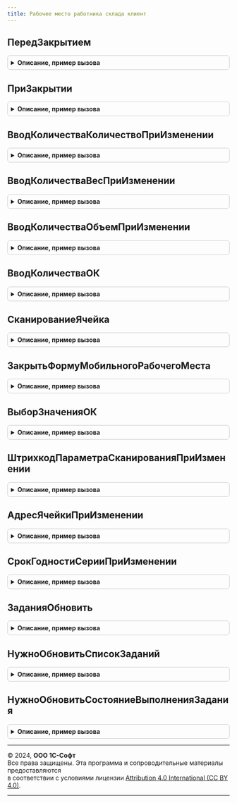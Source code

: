 ```yaml
---
title: Рабочее место работника склада клиент
---
```



## ПередЗакрытием
<details style="margin: 1em 0; padding: 0.5em; border: 1px solid #ccc; border-radius: 6px;">

<summary style="font-weight: bold; cursor: pointer;">Описание, пример вызова</summary>

```bsl

// Обработчик события ПередЗакрытием.
//
// Параметры:
// 	Форма - ФормаКлиентскогоПриложения - форма рабочего места работника склада.
// 	Отказ - Булево - Истина, если не требуется выполнить закрытие формы рабочего места.
// 	ТекстПредупреждения - Строка - предупреждение, выводимое пользователю перед закрытием формы.
// 	СтандартнаяОбработка - Булево - Истина, если выполняется стандартная, системная обработка закрытия формы.
//
Процедура ПередЗакрытием(Форма, Отказ, ТекстПредупреждения, СтандартнаяОбработка) Экспорт
```

Пример вызова
```bsl
РабочееМестоРаботникаСкладаКлиент.ПередЗакрытием(Форма, Отказ, ТекстПредупреждения, СтандартнаяОбработка) 
```
</details>

## ПриЗакрытии
<details style="margin: 1em 0; padding: 0.5em; border: 1px solid #ccc; border-radius: 6px;">

<summary style="font-weight: bold; cursor: pointer;">Описание, пример вызова</summary>

```bsl

// Обработчик события ПриЗакрытии.
//
// Параметры:
// 	Форма - ФормаКлиентскогоПриложения - форма рабочего места работника склада.
//
Процедура ПриЗакрытии(Форма) Экспорт
```

Пример вызова
```bsl
РабочееМестоРаботникаСкладаКлиент.ПриЗакрытии(Форма) 
```
</details>

## ВводКоличестваКоличествоПриИзменении
<details style="margin: 1em 0; padding: 0.5em; border: 1px solid #ccc; border-radius: 6px;">

<summary style="font-weight: bold; cursor: pointer;">Описание, пример вызова</summary>

```bsl

// Вызывается при вводе количества на странице, предназначенной для ручного указания количества отсканированных товаров.
// Осуществляет пересчет значений в полях, предназначенных для ручного указания веса и объема отсканированных товаров.
//
// Параметры:
// 	Форма - ФормаКлиентскогоПриложения - форма рабочего места работника склада.
//
Процедура ВводКоличестваКоличествоПриИзменении(Форма) Экспорт
```

Пример вызова
```bsl
РабочееМестоРаботникаСкладаКлиент.ВводКоличестваКоличествоПриИзменении(Форма) 
```
</details>

## ВводКоличестваВесПриИзменении
<details style="margin: 1em 0; padding: 0.5em; border: 1px solid #ccc; border-radius: 6px;">

<summary style="font-weight: bold; cursor: pointer;">Описание, пример вызова</summary>

```bsl

// Вызывается при вводе количества на странице, предназначенной для ручного указания веса отсканированных товаров.
// Осуществляет пересчет значений в полях, предназначенных для ручного указания количества и объема отсканированных
// товаров.
//
// Параметры:
// 	Форма - ФормаКлиентскогоПриложения - форма рабочего места работника склада.
//
Процедура ВводКоличестваВесПриИзменении(Форма) Экспорт
```

Пример вызова
```bsl
РабочееМестоРаботникаСкладаКлиент.ВводКоличестваВесПриИзменении(Форма) 
```
</details>

## ВводКоличестваОбъемПриИзменении
<details style="margin: 1em 0; padding: 0.5em; border: 1px solid #ccc; border-radius: 6px;">

<summary style="font-weight: bold; cursor: pointer;">Описание, пример вызова</summary>

```bsl

// Вызывается при вводе количества на странице, предназначенной для ручного указания объема отсканированных товаров.
// Осуществляет пересчет значений в полях, предназначенных для ручного указания количества и веса отсканированных
// товаров.
//
// Параметры:
// 	Форма - ФормаКлиентскогоПриложения - форма рабочего места работника склада.
//
Процедура ВводКоличестваОбъемПриИзменении(Форма) Экспорт
```

Пример вызова
```bsl
РабочееМестоРаботникаСкладаКлиент.ВводКоличестваОбъемПриИзменении(Форма) 
```
</details>

## ВводКоличестваОК
<details style="margin: 1em 0; padding: 0.5em; border: 1px solid #ccc; border-radius: 6px;">

<summary style="font-weight: bold; cursor: pointer;">Описание, пример вызова</summary>

```bsl

// Вызывается при выборе команды "ОК" на странице, предназначенной для ручного указания количества отсканированного
// товара.
// Выполняет подключение процедур, используемых в качестве обработчиков ожидания, после выбора команды "Ок".
//
// Параметры:
// 	Форма - ФормаКлиентскогоПриложения - форма рабочего места работника склада.
//
Процедура ВводКоличестваОК(Форма) Экспорт
```

Пример вызова
```bsl
РабочееМестоРаботникаСкладаКлиент.ВводКоличестваОК(Форма) 
```
</details>

## СканированиеЯчейка
<details style="margin: 1em 0; padding: 0.5em; border: 1px solid #ccc; border-radius: 6px;">

<summary style="font-weight: bold; cursor: pointer;">Описание, пример вызова</summary>

```bsl

// Вызывается при выборе команды "Ячейка" на странице, предназначенной для выполнения сканирования товаров
// складского задания.
// Очищает поле формы "ТекстСообщенияПользователю".
//
// Параметры:
// 	Форма - ФормаКлиентскогоПриложения - форма рабочего места работника склада.
//
Процедура СканированиеЯчейка(Форма) Экспорт
```

Пример вызова
```bsl
РабочееМестоРаботникаСкладаКлиент.СканированиеЯчейка(Форма) 
```
</details>

## ЗакрытьФормуМобильногоРабочегоМеста
<details style="margin: 1em 0; padding: 0.5em; border: 1px solid #ccc; border-radius: 6px;">

<summary style="font-weight: bold; cursor: pointer;">Описание, пример вызова</summary>

```bsl

// Выполняет закрытие формы мобильного рабочего места кладовщика.
//
// Параметры:
// 	Форма - ФормаКлиентскогоПриложения - форма рабочего места работника склада.
//
Процедура ЗакрытьФормуМобильногоРабочегоМеста(Форма) Экспорт
```

Пример вызова
```bsl
РабочееМестоРаботникаСкладаКлиент.ЗакрытьФормуМобильногоРабочегоМеста(Форма) 
```
</details>

## ВыборЗначенияОК
<details style="margin: 1em 0; padding: 0.5em; border: 1px solid #ccc; border-radius: 6px;">

<summary style="font-weight: bold; cursor: pointer;">Описание, пример вызова</summary>

```bsl

// Вызывается при выборе команды "ОК" на страницах, предназначенных для ручного указания адреса ячейки, штрихкода
// товара или номера серии.
// Очищает поле формы "ТекстСообщенияПользователю".
//
// Параметры:
// 	Форма - ФормаКлиентскогоПриложения - форма рабочего места работника склада.
//
Процедура ВыборЗначенияОК(Форма) Экспорт
```

Пример вызова
```bsl
РабочееМестоРаботникаСкладаКлиент.ВыборЗначенияОК(Форма) 
```
</details>

## ШтрихкодПараметраСканированияПриИзменении
<details style="margin: 1em 0; padding: 0.5em; border: 1px solid #ccc; border-radius: 6px;">

<summary style="font-weight: bold; cursor: pointer;">Описание, пример вызова</summary>

```bsl

// Вызывается при изменении значения штрихкода на странице, предназначенной для ручного указания адреса ячейки,
// штрихкода товара или номера серии.
// Выполняет подключение процедур, используемых в качестве обработчиков ожидания.
//
// Параметры:
// 	Форма - ФормаКлиентскогоПриложения - форма рабочего места работника склада.
//
Процедура ШтрихкодПараметраСканированияПриИзменении(Форма) Экспорт
```

Пример вызова
```bsl
РабочееМестоРаботникаСкладаКлиент.ШтрихкодПараметраСканированияПриИзменении(Форма) 
```
</details>

## АдресЯчейкиПриИзменении
<details style="margin: 1em 0; padding: 0.5em; border: 1px solid #ccc; border-radius: 6px;">

<summary style="font-weight: bold; cursor: pointer;">Описание, пример вызова</summary>

```bsl

// Вызывается при изменении значения адреса ячейки на странице, предназначенной для ручного указания адреса проблемной
// ячейки.
// Выполняет подключение процедур, используемых в качестве обработчиков ожидания.
//
// Параметры:
// 	Форма - ФормаКлиентскогоПриложения - форма рабочего места работника склада.
//
Процедура АдресЯчейкиПриИзменении(Форма) Экспорт
```

Пример вызова
```bsl
РабочееМестоРаботникаСкладаКлиент.АдресЯчейкиПриИзменении(Форма) 
```
</details>

## СрокГодностиСерииПриИзменении
<details style="margin: 1em 0; padding: 0.5em; border: 1px solid #ccc; border-radius: 6px;">

<summary style="font-weight: bold; cursor: pointer;">Описание, пример вызова</summary>

```bsl

// Вызывается при изменении значения срока годности серии на странице, предназначенной для ручного указания срока годности
// серии товара.
// Выполняет подключение процедур, используемых в качестве обработчиков ожидания.
//
// Параметры:
// 	Форма - ФормаКлиентскогоПриложения - форма рабочего места работника склада.
//
Процедура СрокГодностиСерииПриИзменении(Форма) Экспорт
```

Пример вызова
```bsl
РабочееМестоРаботникаСкладаКлиент.СрокГодностиСерииПриИзменении(Форма) 
```
</details>

## ЗаданияОбновить
<details style="margin: 1em 0; padding: 0.5em; border: 1px solid #ccc; border-radius: 6px;">

<summary style="font-weight: bold; cursor: pointer;">Описание, пример вызова</summary>

```bsl

// Выполняет обновление списка складских заданий на странице, предназначенной для выбора задания.
//
// Параметры:
// 	Форма - ФормаКлиентскогоПриложения - форма рабочего места работника склада, которая содержит:
// 		* Элементы - ВсеЭлементыФормы - элементы формы рабочего места работника склада, которые содержат:
// 			** Задания - ТаблицаФормы - таблица, содержащая информацию о складских заданиях.
//
Процедура ЗаданияОбновить(Форма) Экспорт
```

Пример вызова
```bsl
РабочееМестоРаботникаСкладаКлиент.ЗаданияОбновить(Форма) 
```
</details>

## НужноОбновитьСписокЗаданий
<details style="margin: 1em 0; padding: 0.5em; border: 1px solid #ccc; border-radius: 6px;">

<summary style="font-weight: bold; cursor: pointer;">Описание, пример вызова</summary>

```bsl

// Определяет необходимость обновления списка складских заданий.
//
// Параметры:
// Параметры:
// 	Форма - ФормаКлиентскогоПриложения - форма рабочего места работника склада.
//
// Возвращаемое значение:
//  Булево - Истина, признак того, что требуется обновить список складских заданий.
//
Функция НужноОбновитьСписокЗаданий(Форма) Экспорт
```

Пример вызова
```bsl
Результат = РабочееМестоРаботникаСкладаКлиент.НужноОбновитьСписокЗаданий(Форма) 
```
</details>

## НужноОбновитьСостояниеВыполненияЗадания
<details style="margin: 1em 0; padding: 0.5em; border: 1px solid #ccc; border-radius: 6px;">

<summary style="font-weight: bold; cursor: pointer;">Описание, пример вызова</summary>

```bsl

// Определяет необходимость обновления статуса состояния выполнения складского задания.
//
// Параметры:
// 	Форма - ФормаКлиентскогоПриложения - форма рабочего места работника склада.
//
// Возвращаемое значение:
//  Булево - Истина, признак того, что требуется обновить статус состояния выполнения складского задания.
//
Функция НужноОбновитьСостояниеВыполненияЗадания(Форма) Экспорт
```

Пример вызова
```bsl
Результат = РабочееМестоРаботникаСкладаКлиент.НужноОбновитьСостояниеВыполненияЗадания(Форма) 
```
</details>

---

© 2024, **ООО 1С-Софт**  
Все права защищены. Эта программа и сопроводительные материалы предоставляются  
в соответствии с условиями лицензии [Attribution 4.0 International (CC BY 4.0)](https://creativecommons.org/licenses/by/4.0/legalcode).

---

